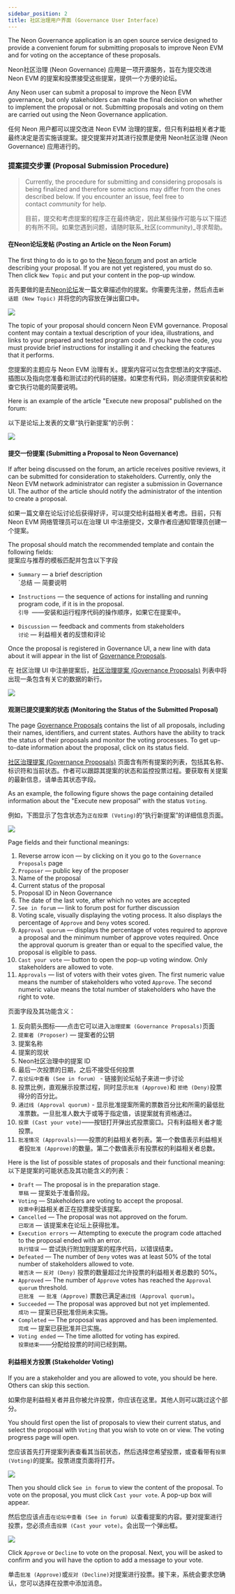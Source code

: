 ```yaml
---
sidebar_position: 2
title: 社区治理用户界面 (Governance User Interface)
---
```


The Neon Governance application is an open source service designed to provide a convenient forum for submitting proposals to improve Neon EVM and for voting on the acceptance of these proposals.

Neon社区治理 (Neon Governance) 应用是一项开源服务，旨在为提交改进 Neon EVM 的提案和投票接受这些提案，提供一个方便的论坛。

Any Neon user can submit a proposal to improve the Neon EVM governance, but only stakeholders can make the final decision on whether to implement the proposal or not. Submitting proposals and voting on them are carried out using the Neon Governance application.

任何 Neon 用户都可以提交改进 Neon EVM 治理的提案，但只有利益相关者才能最终决定是否实施该提案。提交提案并对其进行投票是使用 Neon社区治理 (Neon Governance) 应用进行的。

### 提案提交步骤 (Proposal Submission Procedure)

>Currently, the procedure for submitting and considering proposals is being finalized and therefore some actions may differ from the ones described below. If you encounter an issue, feel free to contact _community_ for help.
> 
>目前，提交和考虑提案的程序正在最终确定，因此某些操作可能与以下描述的有所不同。如果您遇到问题，请随时联系_社区(community)_寻求帮助。

#### 在Neon论坛发帖 (Posting an Article on the Neon Forum)

The first thing to do is to go to the [Neon forum](https://forum.neon-labs.org/) and post an article describing your proposal. If you are not yet registered, you must do so. Then click `New Topic` and put your content in the pop-up window.

首先要做的是去[Neon论坛](https://forum.neon-labs.org/)发一篇文章描述你的提案。你需要先注册，然后点击`新话题 (New Topic)` 并将您的内容放在弹出窗口中。

![](https://docs.neon-labs.org/assets/images/govern-ui-1-94d047a231c613bbed5e52dd4a4d1124.png)

The topic of your proposal should concern Neon EVM governance. Proposal content may contain a textual description of your idea, illustrations, and links to your prepared and tested program code. If you have the code, you must provide brief instructions for installing it and checking the features that it performs.

您提案的主题应与 Neon EVM 治理有关。提案内容可以包含您想法的文字描述、插图以及指向您准备和测试过的代码的链接。如果您有代码，则必须提供安装和检查它执行功能的简要说明。

Here is an example of the article "Execute new proposal" published on the forum:

以下是论坛上发表的文章“执行新提案”的示例：

![](https://docs.neon-labs.org/assets/images/govern-ui-2-8e329932e3c9fba50c29287c126546d7.png)

#### 提交一份提案 (Submitting a Proposal to Neon Governance)
If after being discussed on the forum, an article receives positive reviews, it can be submitted for consideration to stakeholders. Currently, only the Neon EVM network administrator can register a submission in Governance UI. The author of the article should notify the administrator of the intention to create a proposal.

如果一篇文章在论坛讨论后获得好评，可以提交给利益相关者考虑。目前，只有 Neon EVM 网络管理员可以在治理 UI 中注册提交，文章作者应通知管理员创建一个提案。

The proposal should match the recommended template and contain the following fields:  
提案应与推荐的模板匹配并包含以下字段

- `Summary` — a brief description  
   `总结  — 简要说明

- `Instructions` — the sequence of actions for installing and running program code, if it is in the proposal.  
   `引导 `——安装和运行程序代码的操作顺序，如果它在提案中。 

- `Discussion` — feedback and comments from stakeholders  
   `讨论` — 利益相关者的反馈和评论

Once the proposal is registered in Governance UI, a new line with data about it will appear in the list of [Governance Proposals](https://governance.neon-labs.org/).

在 社区治理 UI 中注册提案后，[社区治理提案 (Governance Proposals)](https://governance.neon-labs.org/)  列表中将出现一条包含有关它的数据的新行。

![](https://docs.neon-labs.org/assets/images/govern-ui-3-30cdf16531c4034642e0bff193eaaf06.png)

#### 观测已提交提案的状态 (Monitoring the Status of the Submitted Proposal)
The page [Governance Proposals](https://governance.neon-labs.org/) contains the list of all proposals, including their names, identifiers, and current states. Authors have the ability to track the status of their proposals and monitor the voting processes. To get up-to-date information about the proposal, click on its status field.

[社区治理提案 (Governance Proposals)](https://governance.neon-labs.org/) 页面含有所有提案的列表，包括其名称、标识符和当前状态。作者可以跟踪其提案的状态和监控投票过程。要获取有关提案的最新信息，请单击其状态字段。

As an example, the following figure shows the page containing detailed information about the "Execute new proposal" with the status `Voting`.

例如，下图显示了包含状态为`正在投票 (Voting)`的“执行新提案”的详细信息页面。

![](https://docs.neon-labs.org/assets/images/govern-ui-4-1741ae53dbf922f56790b8c97f4d228a.png)

Page fields and their functional meanings:

1.  Reverse arrow icon — by clicking on it you go to the `Governance Proposals` page
2.  `Proposer` — public key of the proposer
3.  Name of the proposal
4.  Current status of the proposal
5.  Proposal ID in Neon Governance
6.  The date of the last vote, after which no votes are accepted
7.  `See in forum` — link to forum post for further discussion
8.  Voting scale, visually displaying the voting process. It also displays the percentage of `Approve` and `Deny` votes scored.
9.  `Approval quorum` — displays the percentage of votes required to approve a proposal and the minimum number of approve votes required. Once the approval quorum is greater than or equal to the specified value, the proposal is eligible to pass.
10.  `Cast your vote` — button to open the pop-up voting window. Only stakeholders are allowed to vote.
11.  `Approvals` — list of voters with their votes given. The first numeric value means the number of stakeholders who voted `Approve`. The second numeric value means the total number of stakeholders who have the right to vote.

页面字段及其功能含义：

1. 反向箭头图标——点击它可以进入`治理提案 (Governance Proposals)`页面
2. `提案者 (Proposer)` — 提案者的公钥
3. 提案名称
4. 提案的现状
5. Neon社区治理中的提案 ID
6. 最后一次投票的日期，之后不接受任何投票
7. `在论坛中查看 (See in forum）` - 链接到论坛帖子来进一步讨论
8. 投票比例，直观展示投票过程，同时显示`批准 (Approve)`和 `拒绝 (Deny)`投票得分的百分比。
9. `通过线 (Approval quorum)` - 显示批准提案所需的票数百分比和所需的最低批准票数。一旦批准人数大于或等于指定值，该提案就有资格通过。
10. `投票 (Cast your vote)`——按钮打开弹出式投票窗口。只有利益相关者才能投票。
11. `批准情况 (Approvals)`——投票的利益相关者列表。第一个数值表示利益相关者投`批准 (Approve)`的数量。第二个数值表示有投票权的利益相关者总数。

Here is the list of possible states of proposals and their functional meaning:
以下是提案的可能状态及其功能含义的列表：

- `Draft` — The proposal is in the preparation stage.  
   `草稿` — 提案处于准备阶段。
- `Voting` — Stakeholders are voting to accept the proposal.  
   `投票中`利益相关者正在投票接受该提案。
- `Cancelled` — The proposal was not approved on the forum.  
   `已取消` — 该提案未在论坛上获得批准。
- `Execution errors` — Attempting to execute the program code attached to the proposal ended with an error.  
   `执行错误` — 尝试执行附加到提案的程序代码，以错误结束。
- `Defeated` — The number of `Deny` votes was at least 50% of the total number of stakeholders allowed to vote.  
   `被否决` — `反对 (Deny)` 投票的数量超过允许投票的利益相关者总数的 50%。
- `Approved` — The number of `Approve` votes has reached the `Approval quorum` threshold.  
   `已批准 ` — `批准 (Approve)` 票数已满足`通过线 (Approval quorum)`。
- `Succeeded` — The proposal was approved but not yet implemented.  
   `成功` — 提案已获批准但尚未实施。
- `Completed` — The proposal was approved and has been implemented.   
   `完成` — 提案已获批准并已实施。 
- `Voting ended` — The time allotted for voting has expired.  
   `投票结束`——分配给投票的时间已经到期。

#### 利益相关方投票 (Stakeholder Voting)

If you are a stakeholder and you are allowed to vote, you should be here. Others can skip this section.

如果你是利益相关者并且你被允许投票，你应该在这里。其他人则可以跳过这个部分。

You should first open the list of proposals to view their current status, and select the proposal with `Voting` that you wish to vote on or view. The voting progress page will open.

您应该首先打开提案列表查看其当前状态，然后选择您希望投票，或查看带有`投票 (Voting)`的提案。投票进度页面将打开。

![](https://docs.neon-labs.org/assets/images/govern-ui-5-becb11728d6b1f5662d8aa0f1895835e.png)

Then you should click `See in forum` to view the content of the proposal. To vote on the proposal, you must click `Cast your vote`. A pop-up box will appear.

然后您应该点击`在论坛中查看 (See in forum）`以查看提案的内容。要对提案进行投票，您必须点击`投票 (Cast your vote)`。会出现一个弹出框。

![](https://docs.neon-labs.org/assets/images/govern-ui-6-16e3e78c80af50236416498df9d8cfb2.png)

Click `Approve` or `Decline` to vote on the proposal. Next, you will be asked to confirm and you will have the option to add a message to your vote.

单击`批准 (Approve)`或`反对 (Decline)`对提案进行投票。接下来，系统会要求您确认，您可以选择在投票中添加消息。
